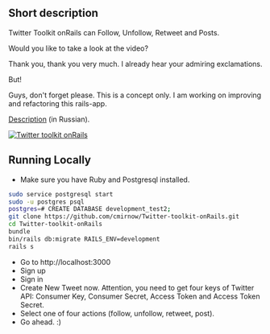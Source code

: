 ## Short description
Twitter Toolkit onRails can Follow, Unfollow, Retweet and Posts.

Would you like to take a look at the video?

Thank you, thank you very much. I already hear your admiring exclamations.

But!

Guys, don't forget please. This is a concept only. I am working on improving and refactoring this rails-app.

[Description](https://masterpro.ws/ruby-on-rails-twitter-tools) (in Russian).


[![Twitter toolkit onRails](https://img.youtube.com/vi/0nKzoxSbt1c/0.jpg)](https://www.youtube.com/watch?v=0nKzoxSbt1c "Twitter toolkit onRails")

## Running Locally
* Make sure you have Ruby and Postgresql installed.
```bash
sudo service postgresql start
sudo -u postgres psql
postgres=# CREATE DATABASE development_test2;
git clone https://github.com/cmirnow/Twitter-toolkit-onRails.git
cd Twitter-toolkit-onRails
bundle
bin/rails db:migrate RAILS_ENV=development
rails s
```
* Go to http://localhost:3000
* Sign up
* Sign in
* Create New Tweet now. Attention, you need to get four keys of Twitter API: Consumer Key, Consumer Secret, Access Token and Access Token Secret.
* Select one of four actions (follow, unfollow, retweet, post).
* Go ahead. :)
